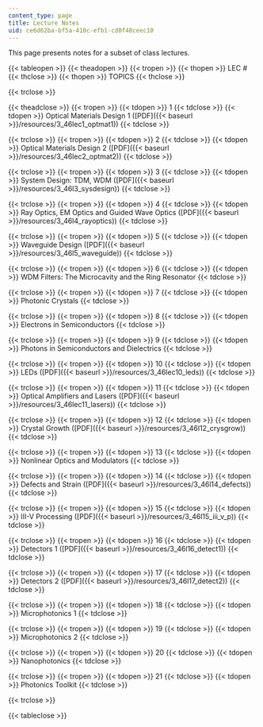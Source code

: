 ```yaml
---
content_type: page
title: Lecture Notes
uid: ce6d62ba-bf5a-410c-efb1-cd0f48ceec10
---
```


This page presents notes for a subset of class lectures.

{{< tableopen >}}
{{< theadopen >}}
{{< tropen >}}
{{< thopen >}}
LEC #
{{< thclose >}}
{{< thopen >}}
TOPICS
{{< thclose >}}

{{< trclose >}}

{{< theadclose >}}
{{< tropen >}}
{{< tdopen >}}
1
{{< tdclose >}}
{{< tdopen >}}
Optical Materials Design 1 ([PDF]({{< baseurl >}}/resources/3_46lec1_optmat1))
{{< tdclose >}}

{{< trclose >}}
{{< tropen >}}
{{< tdopen >}}
2
{{< tdclose >}}
{{< tdopen >}}
Optical Materials Design 2 ([PDF]({{< baseurl >}}/resources/3_46lec2_optmat2))
{{< tdclose >}}

{{< trclose >}}
{{< tropen >}}
{{< tdopen >}}
3
{{< tdclose >}}
{{< tdopen >}}
System Design: TDM, WDM ([PDF]({{< baseurl >}}/resources/3_46l3_sysdesign))
{{< tdclose >}}

{{< trclose >}}
{{< tropen >}}
{{< tdopen >}}
4
{{< tdclose >}}
{{< tdopen >}}
Ray Optics, EM Optics and Guided Wave Optics ([PDF]({{< baseurl >}}/resources/3_46l4_rayoptics))
{{< tdclose >}}

{{< trclose >}}
{{< tropen >}}
{{< tdopen >}}
5
{{< tdclose >}}
{{< tdopen >}}
Waveguide Design ([PDF]({{< baseurl >}}/resources/3_46l5_waveguide))
{{< tdclose >}}

{{< trclose >}}
{{< tropen >}}
{{< tdopen >}}
6
{{< tdclose >}}
{{< tdopen >}}
WDM Filters: The Microcavity and the Ring Resonator
{{< tdclose >}}

{{< trclose >}}
{{< tropen >}}
{{< tdopen >}}
7
{{< tdclose >}}
{{< tdopen >}}
Photonic Crystals
{{< tdclose >}}

{{< trclose >}}
{{< tropen >}}
{{< tdopen >}}
8
{{< tdclose >}}
{{< tdopen >}}
Electrons in Semiconductors
{{< tdclose >}}

{{< trclose >}}
{{< tropen >}}
{{< tdopen >}}
9
{{< tdclose >}}
{{< tdopen >}}
Photons in Semiconductors and Dielectrics
{{< tdclose >}}

{{< trclose >}}
{{< tropen >}}
{{< tdopen >}}
10
{{< tdclose >}}
{{< tdopen >}}
LEDs ([PDF]({{< baseurl >}}/resources/3_46lec10_leds))
{{< tdclose >}}

{{< trclose >}}
{{< tropen >}}
{{< tdopen >}}
11
{{< tdclose >}}
{{< tdopen >}}
Optical Amplifiers and Lasers ([PDF]({{< baseurl >}}/resources/3_46lec11_lasers))
{{< tdclose >}}

{{< trclose >}}
{{< tropen >}}
{{< tdopen >}}
12
{{< tdclose >}}
{{< tdopen >}}
Crystal Growth ([PDF]({{< baseurl >}}/resources/3_46l12_crysgrow))
{{< tdclose >}}

{{< trclose >}}
{{< tropen >}}
{{< tdopen >}}
13
{{< tdclose >}}
{{< tdopen >}}
Nonlinear Optics and Modulators
{{< tdclose >}}

{{< trclose >}}
{{< tropen >}}
{{< tdopen >}}
14
{{< tdclose >}}
{{< tdopen >}}
Defects and Strain ([PDF]({{< baseurl >}}/resources/3_46l14_defects))
{{< tdclose >}}

{{< trclose >}}
{{< tropen >}}
{{< tdopen >}}
15
{{< tdclose >}}
{{< tdopen >}}
III-V Processing ([PDF]({{< baseurl >}}/resources/3_46l15_iii_v_p))
{{< tdclose >}}

{{< trclose >}}
{{< tropen >}}
{{< tdopen >}}
16
{{< tdclose >}}
{{< tdopen >}}
Detectors 1 ([PDF]({{< baseurl >}}/resources/3_46l16_detect1))
{{< tdclose >}}

{{< trclose >}}
{{< tropen >}}
{{< tdopen >}}
17
{{< tdclose >}}
{{< tdopen >}}
Detectors 2 ([PDF]({{< baseurl >}}/resources/3_46l17_detect2))
{{< tdclose >}}

{{< trclose >}}
{{< tropen >}}
{{< tdopen >}}
18
{{< tdclose >}}
{{< tdopen >}}
Microphotonics 1
{{< tdclose >}}

{{< trclose >}}
{{< tropen >}}
{{< tdopen >}}
19
{{< tdclose >}}
{{< tdopen >}}
Microphotonics 2
{{< tdclose >}}

{{< trclose >}}
{{< tropen >}}
{{< tdopen >}}
20
{{< tdclose >}}
{{< tdopen >}}
Nanophotonics
{{< tdclose >}}

{{< trclose >}}
{{< tropen >}}
{{< tdopen >}}
21
{{< tdclose >}}
{{< tdopen >}}
Photonics Toolkit
{{< tdclose >}}

{{< trclose >}}

{{< tableclose >}}
